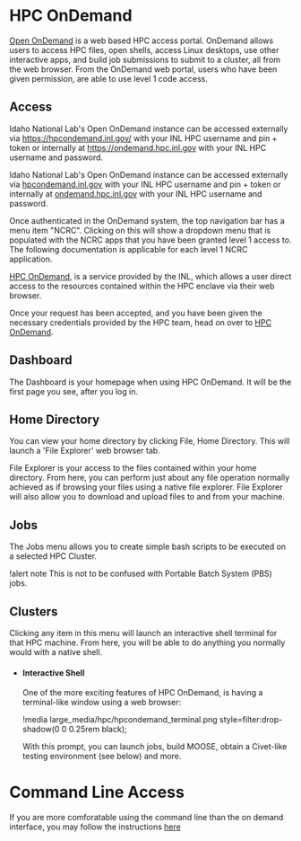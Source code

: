 # HPC OnDemand

[Open OnDemand](https://openondemand.org) is a web based HPC access portal. OnDemand allows users to access HPC files, open shells, access Linux desktops, use other interactive apps, and build job submissions to submit to a cluster, all from the web browser.  From the OnDemand web portal, users who have been given permission, are able to use level 1 code access.


## Access

Idaho National Lab's Open OnDemand instance can be accessed externally via https://hpcondemand.inl.gov/ with your INL HPC username and pin + token or internally at https://ondemand.hpc.inl.gov with your INL HPC username and password.

Idaho National Lab's Open OnDemand instance can be accessed externally via [hpcondemand.inl.gov](https://hpcondemand.inl.gov/) with your INL HPC username and pin + token or internally at [ondemand.hpc.inl.gov](https://ondemand.hpc.inl.gov) with your INL HPC username and password.

Once authenticated in the OnDemand system, the top navigation bar has a menu item "NCRC". Clicking on this will show a dropdown menu that is populated with the NCRC apps that you have been granted level 1 access to. The following documentation is applicable for each level 1 NCRC application.

[HPC OnDemand](https://hpcondemand.inl.gov/pun/sys/dashboard), is a service provided by the INL, which allows a user direct access to the resources contained within the HPC enclave via their web browser.

Once your request has been accepted, and you have been given the necessary credentials provided by the HPC team, head on over to [HPC OnDemand](https://hpcondemand.inl.gov/pun/sys/dashboard).

## Dashboard

The Dashboard is your homepage when using HPC OnDemand. It will be the first page you see, after you log in.

## Home Directory

You can view your home directory by clicking File, Home Directory. This will launch a 'File Explorer' web browser tab.

File Explorer is your access to the files contained within your home directory. From here, you can perform just about any file operation normally achieved as if browsing your files using a native file explorer. File Explorer will also allow you to download and upload files to and from your machine.

## Jobs

The Jobs menu allows you to create simple bash scripts to be executed on a selected HPC Cluster.

!alert note
This is not to be confused with Portable Batch System (PBS) jobs.

## Clusters

Clicking any item in this menu will launch an interactive shell terminal for that HPC machine. From here, you will be able to do anything you normally would with a native shell.

- #### Interactive Shell

  One of the more exciting features of HPC OnDemand, is having a terminal-like window using a web browser:

  !media large_media/hpc/hpcondemand_terminal.png style=filter:drop-shadow(0 0 0.25rem black);

  With this prompt, you can launch jobs, build MOOSE, obtain a Civet-like testing environment (see below) and more.


# Command Line Access

If you are more comforatable using the command line than the on demand interface, you may follow the instructions [here](ncrc/ncrc_binary.md)
